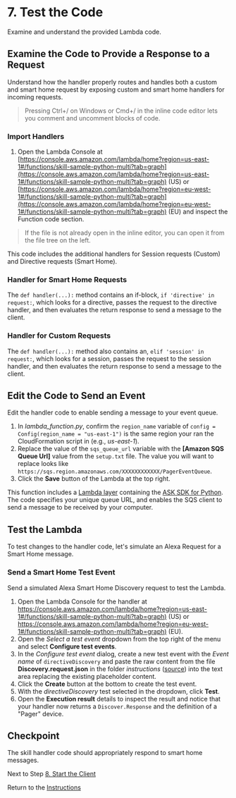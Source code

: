 # 7. Test the Code

Examine and understand the provided Lambda code.

## Examine the Code to Provide a Response to a Request

Understand how the handler properly routes and handles both a custom and smart home request by exposing custom and smart home handlers for incoming requests.

> Pressing Ctrl+/ on Windows or Cmd+/ in the inline code editor lets you comment and uncomment blocks of code.

### Import Handlers
1. Open the Lambda Console at [https://console.aws.amazon.com/lambda/home?region=us-east-1#/functions/skill-sample-python-multi?tab=graph](https://console.aws.amazon.com/lambda/home?region=us-east-1#/functions/skill-sample-python-multi?tab=graph) (US) or [https://console.aws.amazon.com/lambda/home?region=eu-west-1#/functions/skill-sample-python-multi?tab=graph](https://console.aws.amazon.com/lambda/home?region=eu-west-1#/functions/skill-sample-python-multi?tab=graph) (EU) and inspect the Function code section.

> If the file is not already open in the inline editor, you can open it from the file tree on the left.

This code includes the additional handlers for Session requests (Custom) and Directive requests (Smart Home).

### Handler for Smart Home Requests

The `def handler(...):` method contains an if-block, `if 'directive' in request:`, which looks for a directive, passes the request to the directive handler, and then evaluates the return response to send a message to the client.

### Handler for Custom Requests

The `def handler(...):` method also contains an, `elif 'session' in request:`, which looks for a session, passes the request to the session handler, and then evaluates the return response to send a message to the client.

## Edit the Code to Send an Event

Edit the handler code to enable sending a message to your event queue.

1. In _lambda_function.py_, confirm the `region_name` variable of `config = Config(region_name = "us-east-1")` is the same region your ran the CloudFormation script in (e.g., _us-east-1_).
2. Replace the value of the `sqs_queue_url` variable with the **[Amazon SQS Queue Url]** value from the `setup.txt` file. The value you will want to replace looks like `https://sqs.region.amazonaws.com/XXXXXXXXXXXX/PagerEventQueue`.
3. Click the **Save** button of the Lambda at the top right.

This function includes a [Lambda layer](https://docs.aws.amazon.com/lambda/latest/dg/configuration-layers.html) containing the [ASK SDK for Python](https://github.com/alexa/alexa-skills-kit-sdk-for-python). The code specifies your unique queue URL, and enables the SQS client to send a message to be received by your computer. 

## Test the Lambda

To test changes to the handler code, let's simulate an Alexa Request for a Smart Home message.

### Send a Smart Home Test Event

Send a simulated Alexa Smart Home Discovery request to test the Lambda.

1. Open the Lambda Console for the handler at [https://console.aws.amazon.com/lambda/home?region=us-east-1#/functions/skill-sample-python-multi?tab=graph)](https://console.aws.amazon.com/lambda/home?region=us-east-1#/functions/skill-sample-python-multi?tab=graph) (US) or [https://console.aws.amazon.com/lambda/home?region=eu-west-1#/functions/skill-sample-python-multi?tab=graph)](https://console.aws.amazon.com/lambda/home?region=eu-west-1#/functions/skill-sample-python-multi?tab=graph) (EU).
2. Open the *Select a test event* dropdown from the top right of the menu and select **Configure test events**.
3. In the *Configure test event* dialog, create a new test event with the *Event name* of `directiveDiscovery` and paste the raw content from the file **Discovery.request.json** in the folder *instructions* ([source](https://raw.githubusercontent.com/alexa/alexa-smarthome/master/sample_messages/Discovery/Discovery.request.json)) into the text area replacing the existing placeholder content.
4. Click the **Create** button at the bottom to create the test event.
5. With the *directiveDiscovery* test selected in the dropdown, click **Test**.
6. Open the **Execution result** details to inspect the result and notice that your handler now returns a `Discover.Response` and the definition of a "Pager" device.


## Checkpoint
The skill handler code should appropriately respond to smart home messages.
 
Next to Step [8. Start the Client](start-the-client.md)

Return to the [Instructions](README.md)
